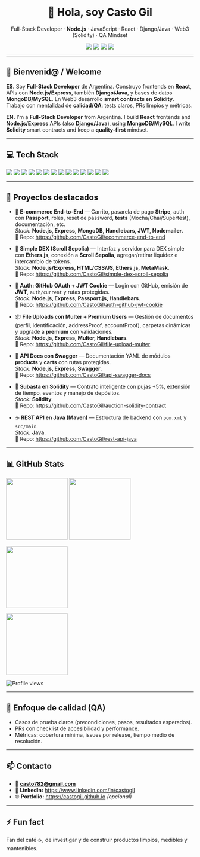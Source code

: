 <h1 align="center">👋 Hola, soy Casto Gil</h1>
<p align="center">
  Full-Stack Developer · <b>Node.js</b> · JavaScript · React · Django/Java · Web3 (Solidity) · QA Mindset
</p>

<p align="center">
  <a href="mailto:casto782@gmail.com"><img src="https://img.shields.io/badge/Email-casto782%40gmail.com-EA4335?style=for-the-badge&logo=gmail&logoColor=white" /></a>
  <a href="https://github.com/CastoGil"><img src="https://img.shields.io/badge/GitHub-CastoGil-24292E?style=for-the-badge&logo=github" /></a>
  <a href="https://www.linkedin.com/in/castogil"><img src="https://img.shields.io/badge/LinkedIn-Casto%20Gil-0A66C2?style=for-the-badge&logo=linkedin" /></a>
  <a href="https://castogil.github.io"><img src="https://img.shields.io/badge/Portfolio-Pronto-111?style=for-the-badge&logo=vercel" /></a>
</p>

---

## 👋 Bienvenid@ / Welcome
**ES.** Soy **Full-Stack Developer** de Argentina. Construyo frontends en **React**, APIs con **Node.js/Express**, también **Django/Java**, y bases de datos **MongoDB/MySQL**. En Web3 desarrollo **smart contracts en Solidity**. Trabajo con mentalidad de **calidad/QA**: tests claros, PRs limpios y métricas.

**EN.** I’m a **Full-Stack Developer** from Argentina. I build **React** frontends and **Node.js/Express** APIs (also **Django/Java**), using **MongoDB/MySQL**. I write **Solidity** smart contracts and keep a **quality-first** mindset.

---

## 💻 Tech Stack
<p>
  <img src="https://img.shields.io/badge/JavaScript-ES6+-F7DF1E?logo=javascript&logoColor=000" />
  <img src="https://img.shields.io/badge/Node.js-339933?logo=nodedotjs&logoColor=white" />
  <img src="https://img.shields.io/badge/Express-000000?logo=express&logoColor=white" />
  <img src="https://img.shields.io/badge/React-61DAFB?logo=react&logoColor=000" />
  <img src="https://img.shields.io/badge/Django-092E20?logo=django&logoColor=white" />
  <img src="https://img.shields.io/badge/Java-ED8B00?logo=java&logoColor=white" />
  <img src="https://img.shields.io/badge/MongoDB-47A248?logo=mongodb&logoColor=white" />
  <img src="https://img.shields.io/badge/MySQL-4479A1?logo=mysql&logoColor=white" />
  <img src="https://img.shields.io/badge/Solidity-363636?logo=solidity&logoColor=white" />
  <img src="https://img.shields.io/badge/Swagger-85EA2D?logo=swagger&logoColor=000" />
  <img src="https://img.shields.io/badge/Passport.js-34E27A?logo=passport&logoColor=000" />
  <img src="https://img.shields.io/badge/Stripe-626CD9?logo=stripe&logoColor=white" />
  <img src="https://img.shields.io/badge/Testing-Mocha%20%7C%20Chai%20%7C%20Supertest-25A162" />
  <img src="https://img.shields.io/badge/Git-F05032?logo=git&logoColor=white" />
</p>

---

## 🚀 Proyectos destacados
- 🛒 **E-commerce End-to-End** — Carrito, pasarela de pago **Stripe**, auth con **Passport**, roles, reset de password, **tests** (Mocha/Chai/Supertest), documentación, etc.  
  _Stack:_ **Node.js, Express, MongoDB, Handlebars, JWT, Nodemailer**.  
  🔗 Repo: https://github.com/CastoGil/ecommerce-end-to-end

- 🦄 **Simple DEX (Scroll Sepolia)** — Interfaz y servidor para DEX simple con **Ethers.js**, conexión a **Scroll Sepolia**, agregar/retirar liquidez e intercambio de tokens.  
  _Stack:_ **Node.js/Express, HTML/CSS/JS, Ethers.js, MetaMask**.  
  🔗 Repo: https://github.com/CastoGil/simple-dex-scroll-sepolia

- 🔐 **Auth: GitHub OAuth + JWT Cookie** — Login con GitHub, emisión de **JWT**, `auth/current` y rutas protegidas.  
  _Stack:_ **Node.js, Express, Passport.js, Handlebars**.  
  🔗 Repo: https://github.com/CastoGil/auth-github-jwt-cookie

- 📦 **File Uploads con Multer + Premium Users** — Gestión de documentos (perfil, identificación, addressProof, accountProof), carpetas dinámicas y upgrade a **premium** con validaciones.  
  _Stack:_ **Node.js, Express, Multer, Handlebars**.  
  🔗 Repo: https://github.com/CastoGil/file-upload-multer

- 📘 **API Docs con Swagger** — Documentación YAML de módulos **products** y **carts** con rutas protegidas.  
  _Stack:_ **Node.js, Express, Swagger**.  
  🔗 Repo: https://github.com/CastoGil/api-swagger-docs

- 🧾 **Subasta en Solidity** — Contrato inteligente con pujas +5%, extensión de tiempo, eventos y manejo de depósitos.  
  _Stack:_ **Solidity**.  
  🔗 Repo: https://github.com/CastoGil/auction-solidity-contract

- ☕ **REST API en Java (Maven)** — Estructura de backend con `pom.xml` y `src/main`.  
  _Stack:_ **Java**.  
  🔗 Repo: https://github.com/CastoGil/rest-api-java


---

## 📊 GitHub Stats
<p align="left">
  <img height="165" src="https://github-readme-stats.vercel.app/api?username=CastoGil&show_icons=true&theme=tokyonight" />
  <img height="165" src="https://streak-stats.demolab.com?user=CastoGil&theme=tokyonight" />
</p>
<p align="left">
  <img height="165" src="https://github-readme-stats.vercel.app/api/top-langs/?username=CastoGil&layout=compact&langs_count=8&theme=tokyonight" />
</p>
<p align="left">
  <img height="165" src="https://github-readme-stats.vercel.app/api/top-langs/?username=CastoGil&layout=compact&langs_count=8&theme=tokyonight" />
</p>
<p align="left">
  <img src="https://komarev.com/ghpvc/?username=CastoGil&style=flat-square&label=Profile+views" alt="Profile views" />
</p>

---

## 🧪 Enfoque de calidad (QA)
- Casos de prueba claros (precondiciones, pasos, resultados esperados).  
- PRs con checklist de accesibilidad y performance.  
- Métricas: cobertura mínima, issues por release, tiempo medio de resolución.

---

## 📫 Contacto
- 📧 **casto782@gmail.com**  
- 💼 **LinkedIn:** https://www.linkedin.com/in/castogil  
- 🌐 **Portfolio:** https://castogil.github.io  *(opcional)*

---

## ⚡ Fun fact
Fan del café ☕, de investigar y de construir productos limpios, medibles y mantenibles.

